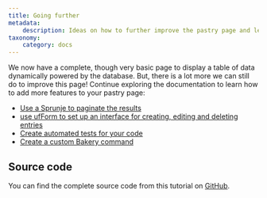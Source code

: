 ```yaml
---
title: Going further
metadata:
    description: Ideas on how to further improve the pastry page and learn more about UserFrosting!
taxonomy:
    category: docs
---
```


We now have a complete, though very basic page to display a table of data dynamically powered by the database.  But, there is a lot more we can still do to improve this page! Continue exploring the documentation to learn how to add more features to your pastry page:

- [Use a Sprunje to paginate the results](/database/data-sprunjing)
- [use ufForm to set up an interface for creating, editing and deleting entries](/client-side-code/components/forms)
- [Create automated tests for your code](/advanced/automated-tests)
- [Create a custom Bakery command](/advanced/custom-cli)

## Source code

You can find the complete source code from this tutorial on [GitHub](https://github.com/userfrosting/pastries).
